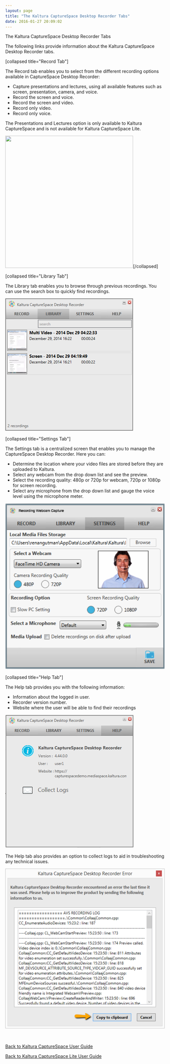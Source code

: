 ```yaml
---
layout: page
title: "The Kaltura CaptureSpace Desktop Recorder Tabs"
date: 2016-01-27 20:09:02
---
```


<p class="mce-heading-2">
    <span>The Kaltura CaptureSpace Desktop Recorder Tabs</span>
  </p>
  
  <p>
    <span>The following links provide information about the Kaltura CaptureSpace Desktop Recorder tabs.</span>
  </p>
  
  <p>
    <span>[collapsed title="Record Tab"]</span>
  </p>
  
  <p>
    <span>The Record tab enables you to select from the different recording options available in CaptureSpace Desktop Recorder:</span>
  </p>
  
  <ul>
    <li>
      <span>Capture presentations and lectures, using all available features such as screen, presentation, camera, and voice.</span>
    </li>
    <li>
      <span>Record the screen and voice.</span>
    </li>
    <li>
      <span>Record the screen and video.</span>
    </li>
    <li>
      <span>Record only video.</span>
    </li>
    <li>
      <span>Record only voice.</span>
    </li>
  </ul>
  
  <p>
    <span>The Presentations and Lectures option is only available to Kaltura CaptureSpace and is not available for Kaltura CaptureSpace Lite. </span>
  </p>
  
  <p>
    <span><img src="http://knowledge.kaltura.com/sites/default/files/styles/large/public/RecordTab.png?itok=AT1IiGGy" border="0" alt="" width="404" height="417" />[/collapsed]</span>
  </p>
  
  <p>
    <span>[collapsed title="Library Tab"]</span>
  </p>
  
  <p>
    <span>The Library tab enables you to browse through previous recordings. You can use the search box to quickly find recordings.</span>
  </p>
  
  <p>
    <span><img src="../../assets/1862.img">
  </p>
  
  <p>
    <span>[collapsed title="Settings Tab"]</span>
  </p>
  
  <p>
    <span>The Settings tab is a centralized screen that enables you to manage the CaptureSpace Desktop Recorder. Here you can:</span>
  </p>
  
  <ul>
    <li>
      <span>Determine the location where your video files are stored before they are uploaded to Kaltura.</span>
    </li>
    <li>
      <span>Select any webcam from the drop down list and see the preview.</span>
    </li>
    <li>
      <span>Select the recording quality: 480p or 720p for webcam, 720p or 1080p for screen recording.</span>
    </li>
    <li>
      <span>Select any microphone from the drop down list and gauge the voice level using the microphone meter.</span>
    </li>
  </ul>
  
  <p>
    <span><img src="../../assets/2137.img">
  </p>
  
  <p>
    <span>[collapsed title="Help Tab"]</span>
  </p>
  
  <p>
    <span>The Help tab provides you with the following information:</span>
  </p>
  
  <ul>
    <li>
      <span>Information about the logged in user. </span>
    </li>
    <li>
      <span>Recorder version number.</span>
    </li>
    <li>
      <span>Website where the user will be able to find their recordings</span>
    </li>
  </ul>
  
  <p>
    <span><img src="../../assets/2518.img">
  </p>
  
  <p>
    <span>The Help tab also provides an option to collect logs to aid in troubleshooting any technical issues.</span>
  </p>
  
  <p>
    <span><img src="../../assets/1859.img">
  </p>
  
  <p>
    <span> </span>
  </p>
  
  <p>
    <a href="{{site.url}}/documentation/Knowledge/kaltura-capturespace-user-guide-0.html" target="_blank">Back to Kaltura CaptureSpace User Guide</a>
  </p>
  
  <p>
    <span><a href="{{site.url}}/documentation/Knowledge/kaltura-capturespace-lite-user-guide.html" target="_blank">Back to Kaltura CaptureSpace Lite User Guide</a></span>
  </p>
  
  <p>
    <span> </span>
  </p>
  
  <p>
    <span> </span>
  </p>
  
  <p>
    <span> </span>
  </p>